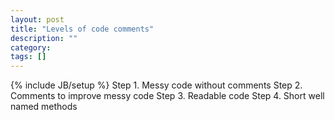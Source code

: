 ```yaml
---
layout: post
title: "Levels of code comments"
description: ""
category: 
tags: []
---
```

{% include JB/setup %}
Step 1. Messy code without comments
Step 2. Comments to improve messy code
Step 3. Readable code 
Step 4. Short well named methods